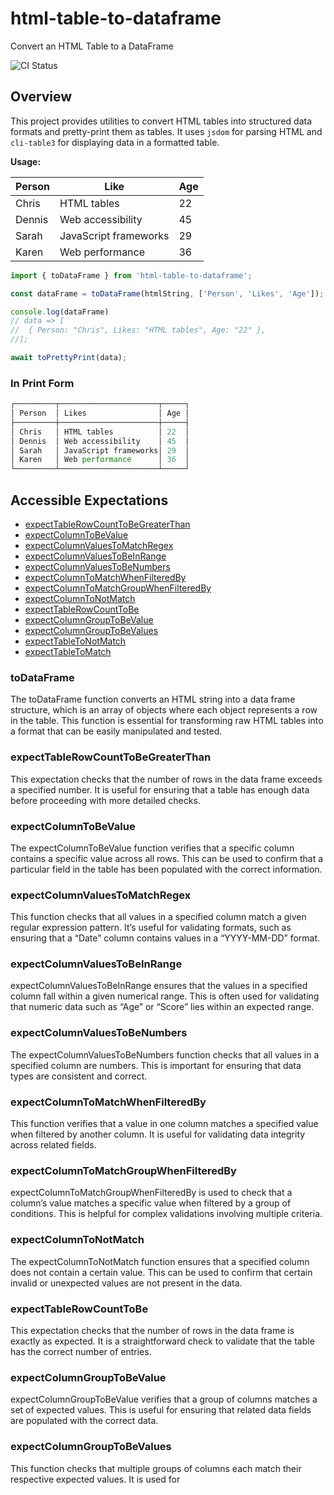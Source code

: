 # html-table-to-dataframe

Convert an HTML Table to a DataFrame

![CI Status](https://github.com/serialbandicoot/html-table-to-dataframe/actions/workflows/ci.yml/badge.svg)

## Overview

This project provides utilities to convert HTML tables into structured data formats and pretty-print them as tables. It uses `jsdom` for parsing HTML and `cli-table3` for displaying data in a formatted table.

**Usage:**

| Person | Like                  | Age |
|--------|-----------------------|-----|
| Chris  | HTML tables           |  22 |
| Dennis | Web accessibility     |  45 |
| Sarah  | JavaScript frameworks |  29 |
| Karen  | Web performance       |  36 |

```typescript
import { toDataFrame } from 'html-table-to-dataframe';

const dataFrame = toDataFrame(htmlString, ['Person', 'Likes', 'Age']);

console.log(dataFrame)
// data => [
//  { Person: "Chris", Likes: "HTML tables", Age: "22" },
//];

await toPrettyPrint(data);

```
### In Print Form

```typescript
┌─────────┬──────────────────────┬─────┐
│ Person  │ Likes                │ Age │
├─────────┼──────────────────────┼─────┤
│ Chris   │ HTML tables          │ 22  │
│ Dennis  │ Web accessibility    │ 45  │
│ Sarah   │ JavaScript frameworks│ 29  │
│ Karen   │ Web performance      │ 36  │
└─────────┴──────────────────────┴─────┘
```

## Accessible Expectations

- [expectTableRowCountToBeGreaterThan](#expecttablerowcounttobegreaterthan)
- [expectColumnToBeValue](#expectcolumntobevalue)
- [expectColumnValuesToMatchRegex](#expectcolumnvaluestomatchregex)
- [expectColumnValuesToBeInRange](#expectcolumnvaluestobeinrange)
- [expectColumnValuesToBeNumbers](#expectcolumnvaluestobenumbers)
- [expectColumnToMatchWhenFilteredBy](#expectcolumntomatchwhenfilteredby)
- [expectColumnToMatchGroupWhenFilteredBy](#expectcolumntomatchgroupwhenfilteredby)
- [expectColumnToNotMatch](#expectcolumntonotmatch)
- [expectTableRowCountToBe](#expecttablerowcounttobe)
- [expectColumnGroupToBeValue](#expectcolumngrouptobevalue)
- [expectColumnGroupToBeValues](#expectcolumngrouptobevalues)
- [expectTableToNotMatch](#expecttabletodotmatch)
- [expectTableToMatch](#expecttabletomatch)

### toDataFrame

The toDataFrame function converts an HTML string into a data frame structure, which is an array of objects where each object represents a row in the table. This function is essential for transforming raw HTML tables into a format that can be easily manipulated and tested.

### expectTableRowCountToBeGreaterThan

This expectation checks that the number of rows in the data frame exceeds a specified number. It is useful for ensuring that a table has enough data before proceeding with more detailed checks.

### expectColumnToBeValue

The expectColumnToBeValue function verifies that a specific column contains a specific value across all rows. This can be used to confirm that a particular field in the table has been populated with the correct information.

### expectColumnValuesToMatchRegex

This function checks that all values in a specified column match a given regular expression pattern. It’s useful for validating formats, such as ensuring that a “Date” column contains values in a “YYYY-MM-DD” format.

### expectColumnValuesToBeInRange

expectColumnValuesToBeInRange ensures that the values in a specified column fall within a given numerical range. This is often used for validating that numeric data such as “Age” or “Score” lies within an expected range.

### expectColumnValuesToBeNumbers

The expectColumnValuesToBeNumbers function checks that all values in a specified column are numbers. This is important for ensuring that data types are consistent and correct.

### expectColumnToMatchWhenFilteredBy

This function verifies that a value in one column matches a specified value when filtered by another column. It is useful for validating data integrity across related fields.

### expectColumnToMatchGroupWhenFilteredBy

expectColumnToMatchGroupWhenFilteredBy is used to check that a column’s value matches a specific value when filtered by a group of conditions. This is helpful for complex validations involving multiple criteria.

### expectColumnToNotMatch

The expectColumnToNotMatch function ensures that a specified column does not contain a certain value. This can be used to confirm that certain invalid or unexpected values are not present in the data.

### expectTableRowCountToBe

This expectation checks that the number of rows in the data frame is exactly as expected. It is a straightforward check to validate that the table has the correct number of entries.

### expectColumnGroupToBeValue

expectColumnGroupToBeValue verifies that a group of columns matches a set of expected values. This is useful for ensuring that related data fields are populated with the correct data.

### expectColumnGroupToBeValues

This function checks that multiple groups of columns each match their respective expected values. It is used for 

